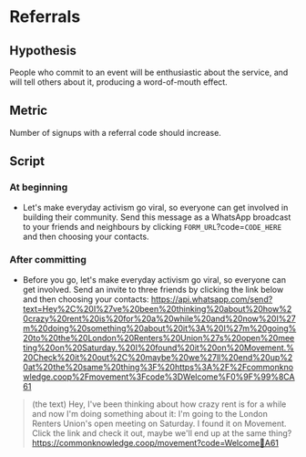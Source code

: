 # Referrals

## Hypothesis

People who commit to an event will be enthusiastic about the service, and will tell others about it, producing a word-of-mouth effect.

## Metric

Number of signups with a referral code should increase.

## Script

### At beginning

- Let's make everyday activism go viral, so everyone can get involved in building their community. Send this message as a WhatsApp broadcast to your friends and neighbours by clicking `FORM_URL`?code=`CODE_HERE` and then choosing your contacts.

### After committing
- Before you go, let's make everyday activism go viral, so everyone can get involved. Send an invite to three friends by clicking the link below and then choosing your contacts: https://api.whatsapp.com/send?text=Hey%2C%20I%27ve%20been%20thinking%20about%20how%20crazy%20rent%20is%20for%20a%20while%20and%20now%20I%27m%20doing%20something%20about%20it%3A%20I%27m%20going%20to%20the%20London%20Renters%20Union%27s%20open%20meeting%20on%20Saturday.%20I%20found%20it%20on%20Movement.%20Check%20it%20out%2C%20maybe%20we%27ll%20end%20up%20at%20the%20same%20thing%3F%20https%3A%2F%2Fcommonknowledge.coop%2Fmovement%3Fcode%3DWelcome%F0%9F%99%8CA61
> (the text) Hey, I've been thinking about how crazy rent is for a while and now I'm doing something about it: I'm going to the London Renters Union's open meeting on Saturday. I found it on Movement. Click the link and check it out, maybe we'll end up at the same thing? https://commonknowledge.coop/movement?code=Welcome🙌A61